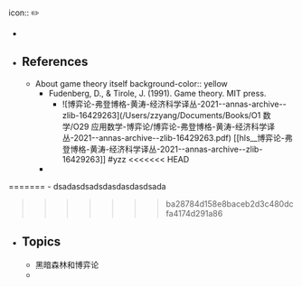 icon:: ✏️

-
- ## References
	- About game theory itself
	  background-color:: yellow
		- Fudenberg, D., & Tirole, J. (1991). Game theory. MIT press.
			- ![博弈论-弗登博格-黄涛-经济科学译丛-2021--annas-archive--zlib-16429263](/Users/zzyang/Documents/Books/O1 数学/O29 应用数学-博弈论/博弈论-弗登博格-黄涛-经济科学译丛-2021--annas-archive--zlib-16429263.pdf) [[hls__博弈论-弗登博格-黄涛-经济科学译丛-2021--annas-archive--zlib-16429263]] #yzz
<<<<<<< HEAD
		-
=======
		- dsadasdsadsdasdasdasdsada
>>>>>>> ba28784d158e8baceb2d3c480dcfa4174d291a86
- ## Topics
	- 黑暗森林和博弈论
	-